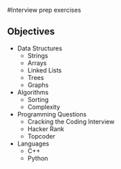 #Interview prep exercises

## Objectives
* Data Structures
    * Strings
    * Arrays
    * Linked Lists
    * Trees
    * Graphs
* Algorithms
    * Sorting
    * Complexity
* Programming Questions
    * Cracking the Coding Interview
    * Hacker Rank
    * Topcoder
* Languages
    * C++
    * Python
